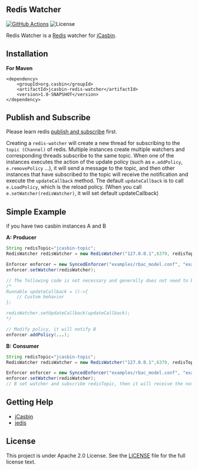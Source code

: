 Redis Watcher 
---
[![GitHub Actions](https://github.com/jcasbin/redis-watcher/actions/workflows/maven-ci.yml/badge.svg)](https://github.com/jcasbin/redis-watcher/actions/workflows/maven-ci.yml)
![License](https://img.shields.io/github/license/jcasbin/redis-watcher)

Redis Watcher is a [Redis](http://redis.io) watcher for [jCasbin](https://github.com/casbin/jcasbin).

## Installation

**For Maven**

 ```
 <dependency>
     <groupId>org.casbin</groupId>
     <artifactId>jcasbin-redis-watcher</artifactId>
     <version>1.0-SNAPSHOT</version>
 </dependency>
 ```

## Publish and Subscribe

Please learn redis [publish and subscribe](https://redisbook.readthedocs.io/en/latest/feature/pubsub.html) first.

Creating a ``redis-watcher`` will create a new thread for subscribing to the ``topic (Channel)`` of redis. Multiple instances create multiple watchers and corresponding threads subscribe to the same topic. When one of the instances executes the action of the update policy (such as ``e.addPolicy``, ``e.removePolicy`` ...), it will send a message to the topic, and then other instances that have subscribed to the topic will receive the notification and execute the ``updateCallback`` method. The default ``updateCallback`` is to call ``e.LoadPolicy``, which is the reload policy. (When you call ``e.setWatcher(redisWatcher)``, it will set default updateCallback)

## Simple Example

if you have two casbin instances A and B

**A:**  **Producer**

```java
String redisTopic="jcasbin-topic";
RedisWatcher redisWatcher = new RedisWatcher("127.0.0.1",6379, redisTopic);

Enforcer enforcer = new SyncedEnforcer("examples/rbac_model.conf", "examples/rbac_policy.csv");
enforcer.setWatcher(redisWatcher);

// The following code is not necessary and generally does not need to be written unless you understand what you want to do
/*
Runnable updateCallback = ()->{
    // Custom behavior
};

redisWatcher.setUpdateCallback(updateCallback);
*/

// Modify policy, it will notify B
enforcer.addPolicy(...);
```

**B:** **Consumer**

````Java
String redisTopic="jcasbin-topic";
RedisWatcher redisWatcher = new RedisWatcher("127.0.0.1",6379, redisTopic);

Enforcer enforcer = new SyncedEnforcer("examples/rbac_model.conf", "examples/rbac_policy.csv");
enforcer.setWatcher(redisWatcher);
// B set watcher and subscribe redisTopic, then it will receive the notification of A, and then call LoadPolicy to reload policy
````

## Getting Help

- [jCasbin](https://github.com/casbin/jCasbin)
- [jedis](https://github.com/redis/jedis)

## License

This project is under Apache 2.0 License. See the [LICENSE](https://github.com/jcasbin/redis-watcher/blob/master/LICENSE) file for the full license text.
